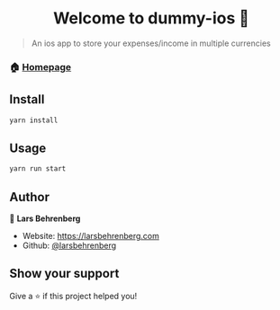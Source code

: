 <h1 align="center">Welcome to dummy-ios 👋</h1>
<p>
</p>

> An ios app to store your expenses/income in multiple currencies

### 🏠 [Homepage](dummy.app)

## Install

```sh
yarn install
```

## Usage

```sh
yarn run start
```

## Author

👤 **Lars Behrenberg**

- Website: https://larsbehrenberg.com
- Github: [@larsbehrenberg](https://github.com/larsbehrenberg)

## Show your support

Give a ⭐️ if this project helped you!
